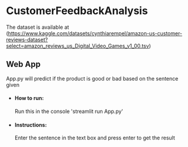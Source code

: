 # CustomerFeedbackAnalysis

The dataset is available at
(https://www.kaggle.com/datasets/cynthiarempel/amazon-us-customer-reviews-dataset?select=amazon_reviews_us_Digital_Video_Games_v1_00.tsv)

## Web App
App.py will predict if the product is good or bad based on the sentence given


* #### How to run:
  Run this in the console 'streamlit run App.py'



* #### Instructions:
  Enter the sentence in the text box and press enter to get the result
